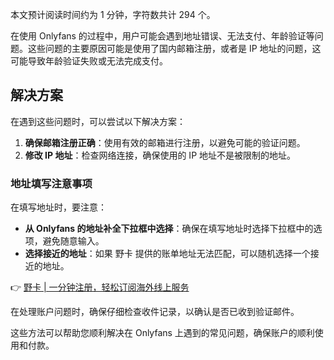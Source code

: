 本文预计阅读时间约为 1 分钟，字符数共计 294 个。

在使用 Onlyfans 的过程中，用户可能会遇到地址错误、无法支付、年龄验证等问题。这些问题的主要原因可能是使用了国内邮箱注册，或者是 IP 地址的问题，这可能导致年龄验证失败或无法完成支付。

## 解决方案

在遇到这些问题时，可以尝试以下解决方案：

1. **确保邮箱注册正确**：使用有效的邮箱进行注册，以避免可能的验证问题。
2. **修改 IP 地址**：检查网络连接，确保使用的 IP 地址不是被限制的地址。

### 地址填写注意事项

在填写地址时，要注意：

- **从 Onlyfans 的地址补全下拉框中选择**：确保在填写地址时选择下拉框中的选项，避免随意输入。
- **选择接近的地址**：如果 野卡 提供的账单地址无法匹配，可以随机选择一个接近的地址。

👉 [野卡 | 一分钟注册，轻松订阅海外线上服务](https://bit.ly/bewildcard)

在处理账户问题时，确保仔细检查收件记录，以确认是否已收到验证邮件。

这些方法可以帮助您顺利解决在 Onlyfans 上遇到的常见问题，确保账户的顺利使用和付款。